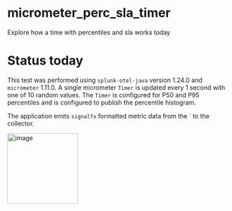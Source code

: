 # micrometer_perc_sla_timer
Explore how a time with percentiles and sla works today

# Status today

This test was performed using `splunk-otel-java` version 1.24.0 and `micrometer` 1.11.0. 
A single micrometer `Timer` is updated every 1 second with one of 10 random values. The `Timer` 
is configured for P50 and P95 percentiles and is configured to publish the percentile histogram.

The application emits `signalfx` formatted metric data from the ` to the collector.

<img width="161" alt="image" src="https://github.com/breedx-splk/micrometer_perc_sla_timer/assets/75337021/4db61680-5542-4e44-b128-3c630ffe978a">
